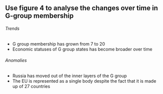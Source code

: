 ## Use figure 4 to analyse the changes over time in G-group membership
###### Trends
- G group membership has grown from 7 to 20
- Economic statuses of G group states has become broader over time

###### Anomalies
- Russia has moved out of the inner layers of the G group
- The EU is represented as a single body despite the fact that it is made up of 27 countries
